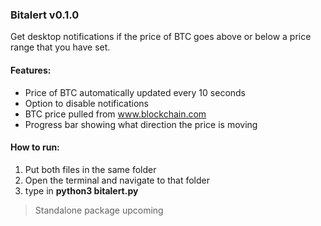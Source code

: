 ### Bitalert v0.1.0
 Get desktop notifications if the price of BTC goes above or below a price range that you have set.
 
#### Features:
- Price of BTC automatically updated every 10 seconds
- Option to disable notifications
- BTC price pulled from www.blockchain.com
- Progress bar showing what direction the price is moving


#### How to run:
1. Put both files in the same folder
2. Open the terminal and navigate to that folder
3. type in **python3 bitalert.py**

> Standalone package upcoming
